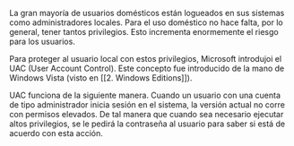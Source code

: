 La gran mayoría de usuarios domésticos están logueados en sus sistemas como administradores locales. Para el uso doméstico no hace falta, por lo general, tener tantos privilegios. Esto incrementa enormemente el riesgo para los usuarios.

Para proteger al usuario local con estos privilegios, Microsoft introdujoi el UAC (User Account Control). Este concepto fue introducido de la mano de Windows Vista (visto en [[2. Windows Editions]]).

UAC funciona de la siguiente manera. Cuando un usuario con una cuenta de tipo administrador inicia sesión en el sistema, la versión actual no corre con permisos elevados. De tal manera que cuando sea necesario ejecutar altos privilegios, se le pedirá la contraseña al usuario para saber si está de acuerdo con esta acción.